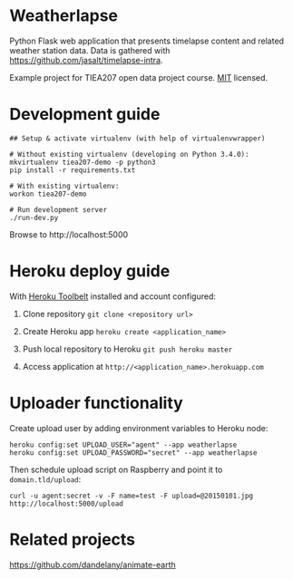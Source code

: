 # Weatherlapse

Python Flask web application that presents timelapse content and related weather station data. Data is gathered with https://github.com/jasalt/timelapse-intra.

Example project for TIEA207 open data project course. [MIT](LICENSE) licensed.

# Development guide

    ## Setup & activate virtualenv (with help of virtualenvwrapper)

    # Without existing virtualenv (developing on Python 3.4.0):
    mkvirtualenv tiea207-demo -p python3
    pip install -r requirements.txt
    
    # With existing virtualenv:
    workon tiea207-demo

    # Run development server
    ./run-dev.py

Browse to http://localhost:5000

# Heroku deploy guide

With [Heroku Toolbelt](https://toolbelt.heroku.com/) installed and account configured:

1) Clone repository `git clone <repository url>`

2) Create Heroku app `heroku create <application_name>`

3) Push local repository to Heroku `git push heroku master`

4) Access application at `http://<application_name>.herokuapp.com`

# Uploader functionality
Create upload user by adding environment variables to Heroku node:

    heroku config:set UPLOAD_USER="agent" --app weatherlapse
    heroku config:set UPLOAD_PASSWORD="secret" --app weatherlapse


Then schedule upload script on Raspberry and point it to `domain.tld/upload`:

    curl -u agent:secret -v -F name=test -F upload=@20150101.jpg http://localhost:5000/upload

# Related projects
https://github.com/dandelany/animate-earth
